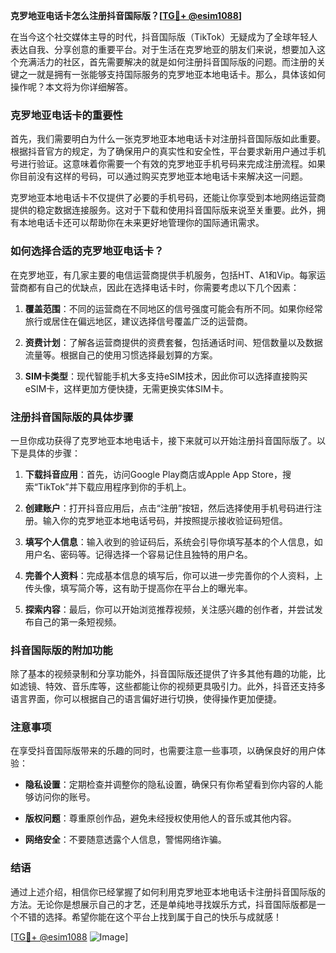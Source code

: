 **克罗地亚电话卡怎么注册抖音国际版？[[TG💪+ @esim1088](https://t.me/s/esim1088)]**

在当今这个社交媒体主导的时代，抖音国际版（TikTok）无疑成为了全球年轻人表达自我、分享创意的重要平台。对于生活在克罗地亚的朋友们来说，想要加入这个充满活力的社区，首先需要解决的就是如何注册抖音国际版的问题。而注册的关键之一就是拥有一张能够支持国际服务的克罗地亚本地电话卡。那么，具体该如何操作呢？本文将为你详细解答。

### 克罗地亚电话卡的重要性

首先，我们需要明白为什么一张克罗地亚本地电话卡对注册抖音国际版如此重要。根据抖音官方的规定，为了确保用户的真实性和安全性，平台要求新用户通过手机号进行验证。这意味着你需要一个有效的克罗地亚手机号码来完成注册流程。如果你目前没有这样的号码，可以通过购买克罗地亚本地电话卡来解决这一问题。

克罗地亚本地电话卡不仅提供了必要的手机号码，还能让你享受到本地网络运营商提供的稳定数据连接服务。这对于下载和使用抖音国际版来说至关重要。此外，拥有本地电话卡还可以帮助你在未来更好地管理你的国际通讯需求。

### 如何选择合适的克罗地亚电话卡？

在克罗地亚，有几家主要的电信运营商提供手机服务，包括HT、A1和Vip。每家运营商都有自己的优缺点，因此在选择电话卡时，你需要考虑以下几个因素：

1. **覆盖范围**：不同的运营商在不同地区的信号强度可能会有所不同。如果你经常旅行或居住在偏远地区，建议选择信号覆盖广泛的运营商。
   
2. **资费计划**：了解各运营商提供的资费套餐，包括通话时间、短信数量以及数据流量等。根据自己的使用习惯选择最划算的方案。

3. **SIM卡类型**：现代智能手机大多支持eSIM技术，因此你可以选择直接购买eSIM卡，这样更加方便快捷，无需更换实体SIM卡。

### 注册抖音国际版的具体步骤

一旦你成功获得了克罗地亚本地电话卡，接下来就可以开始注册抖音国际版了。以下是具体的步骤：

1. **下载抖音应用**：首先，访问Google Play商店或Apple App Store，搜索“TikTok”并下载应用程序到你的手机上。

2. **创建账户**：打开抖音应用后，点击“注册”按钮，然后选择使用手机号码进行注册。输入你的克罗地亚本地电话号码，并按照提示接收验证码短信。

3. **填写个人信息**：输入收到的验证码后，系统会引导你填写基本的个人信息，如用户名、密码等。记得选择一个容易记住且独特的用户名。

4. **完善个人资料**：完成基本信息的填写后，你可以进一步完善你的个人资料，上传头像，填写简介等，这有助于提高你在平台上的曝光率。

5. **探索内容**：最后，你可以开始浏览推荐视频，关注感兴趣的创作者，并尝试发布自己的第一条短视频。

### 抖音国际版的附加功能

除了基本的视频录制和分享功能外，抖音国际版还提供了许多其他有趣的功能，比如滤镜、特效、音乐库等，这些都能让你的视频更具吸引力。此外，抖音还支持多语言界面，你可以根据自己的语言偏好进行切换，使得操作更加便捷。

### 注意事项

在享受抖音国际版带来的乐趣的同时，也需要注意一些事项，以确保良好的用户体验：

- **隐私设置**：定期检查并调整你的隐私设置，确保只有你希望看到你内容的人能够访问你的账号。
  
- **版权问题**：尊重原创作品，避免未经授权使用他人的音乐或其他内容。

- **网络安全**：不要随意透露个人信息，警惕网络诈骗。

### 结语

通过上述介绍，相信你已经掌握了如何利用克罗地亚本地电话卡注册抖音国际版的方法。无论你是想展示自己的才艺，还是单纯地寻找娱乐方式，抖音国际版都是一个不错的选择。希望你能在这个平台上找到属于自己的快乐与成就感！

[[TG💪+ @esim1088](https://t.me/s/esim1088) ![Image](https://i.postimg.cc/4NQfJmqS/Snipaste-2025-05-13-00-14-12.png)]